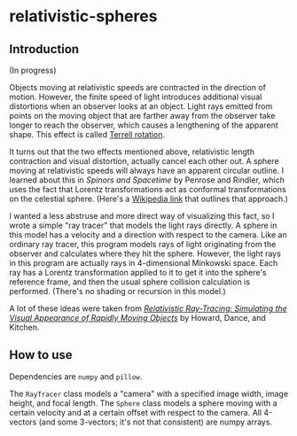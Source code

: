 # relativistic-spheres

## Introduction

(In progress)

Objects moving at relativistic speeds are contracted in the direction of motion.
However, the finite speed of light introduces additional visual distortions when an observer looks at an object.
Light rays emitted from points on the moving object that are farther away from the observer take longer to reach the observer, which causes a lengthening of the apparent shape.
This effect is called [Terrell rotation](https://en.wikipedia.org/wiki/Terrell_rotation).

It turns out that the two effects mentioned above, relativistic length contraction and visual distortion, actually cancel each other out.
A sphere moving at relativistic speeds will always have an apparent circular outline.
I learned about this in *Spinors and Spacetime* by Penrose and Rindler, which uses the fact that Lorentz transformations act as conformal transformations on the celestial sphere.
(Here's a [Wikipedia link](https://en.wikipedia.org/wiki/Lorentz_group#Relation_to_the_M.C3.B6bius_group) that outlines that approach.)

I wanted a less abstruse and more direct way of visualizing this fact, so I wrote a simple "ray tracer" that models the light rays directly.
A sphere in this model has a velocity and a direction with respect to the camera.
Like an ordinary ray tracer, this program models rays of light originating from the observer and calculates where they hit the sphere.
However, the light rays in this program are actually rays in 4-dimensional Minkowski space.
Each ray has a Lorentz transformation applied to it to get it into the sphere's reference frame, and then the usual sphere collision calculation is performed.
(There's no shading or recursion in this model.)

A lot of these ideas were taken from [_Relativistic Ray-Tracing: Simulating the Visual Appearance of Rapidly Moving Objects_](https://www.researchgate.net/publication/2574193_Relativistic_Ray-Tracing_Simulating_the_Visual_Appearance_of_Rapidly_Moving_Objects) by Howard, Dance, and Kitchen.

## How to use

Dependencies are `numpy` and `pillow`.

The `RayTracer` class models a "camera" with a specified image width, image height, and focal length. The `Sphere` class models a sphere moving with a certain velocity and at a certain offset with respect to the camera. All 4-vectors (and some 3-vectors; it's not that consistent) are numpy arrays.


